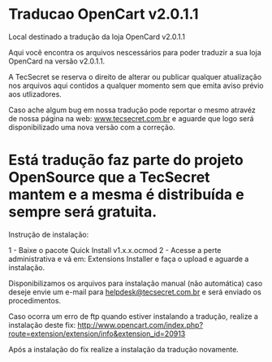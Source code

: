 # Traducao OpenCart v2.0.1.1
Local destinado a tradução da loja OpenCard v2.0.1.1

Aqui você encontra os arquivos nescessários para poder traduzir a sua loja OpenCard na versão v2.0.1.1.


A TecSecret se reserva o direito de alterar ou publicar qualquer atualização nos arquivos aqui contidos a qualquer momento sem que emita aviso prévio aos utlizadores.

Caso ache algum bug em nossa tradução pode reportar o mesmo atravéz de nossa página na web: www.tecsecret.com.br e aguarde que logo será disponibilizado uma nova versão com a correção.

# Está tradução faz parte do projeto OpenSource que a TecSecret mantem e a mesma é distribuída e sempre será gratuita.


Instrução de instalação:

1 - Baixe o pacote Quick Install v1.x.x.ocmod 
2 - Acesse a perte administrativa e vá em: Extensions Installer e faça o upload e aguarde a instalação.


Disponibilizamos os arquivos para instalação manual (não automática) caso deseje envie um e-mail para helpdesk@tecsecret.com.br e será enviado os procedimentos.




Caso ocorra um erro de ftp quando estiver instalando a tradução, realize a instalação deste fix:
http://www.opencart.com/index.php?route=extension/extension/info&extension_id=20913

Após a instalação do fix realize a instalação da tradução novamente.
